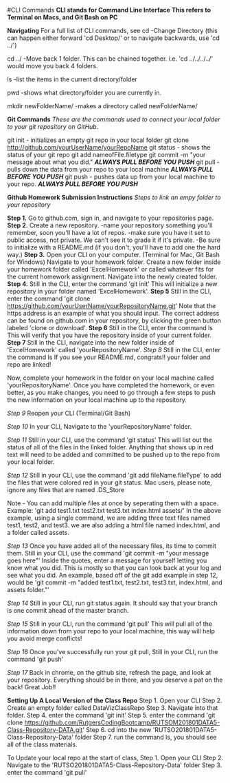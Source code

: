 #CLI Commands
**CLI stands for Command Line Interface**
**This refers to Terminal on Macs, and Git Bash on PC**

**Navigating**
For a full list of CLI commands, see 
cd  -Change Directory (this can happen either forward 'cd Desktop/' or to navigate backwards, use 'cd ../')  

cd ../  -Move back 1 folder. This can be chained together. i.e. 'cd ../../../../' would move you back 4 folders.  

ls  -list the items in the current directory/folder  

pwd  -shows what directory/folder you are currently in.  

mkdir newFolderName/ -makes a directory called newFolderName/  

**Git Commands**
*These are the commands used to connect your local folder to your git repository on GitHub.*

git init - initializes an empty git repo in your local folder
git clone http://github.com/yourUserName/yourRepoName
git status - shows the status of your git repo
git add nameofFile.filetype
git commit -m "your message about what you did." 
***********ALWAYS PULL BEFORE YOU PUSH***********
git pull - pulls down the data from your repo to your local machine
***********ALWAYS PULL BEFORE YOU PUSH***********
git push - pushes data up from your local machine to your repo.
***********ALWAYS PULL BEFORE YOU PUSH***********



**Github Homework Submission Instructions**
*Steps to link an empy folder to your repository*

**Step 1.** 
Go to github.com, sign in, and navigate to your repositories page.
**Step 2.** 
Create a new repository.
-name your repository something you'll remember, soon you'll have a lot of repos.
-make sure you have it set to public access, not private. We can't see it to grade it if it's private.
-Be sure to initialize with a README.md (if you don't, you'll have to add one the hard way.)
**Step 3.** 
Open your CLI on your computer. (Terminal for Mac, Git Bash for Windows)
Navigate to your homework folder.
Create a new folder inside your homework folder called 'ExcelHomework' or called whatever fits for the current homework assignment.
Navigate into the newly created folder.
**Step 4.**
Still in the CLI, enter the command 'git init'
This will initialize a new repository in your folder named 'ExcelHomework'.
**Step 5**
Still in the CLI, enter the command 'git clone https://github.com/yourUserName/yourRepositoryName.git'
Note that the https address is an example of what you should input. The correct address can be found on github.com in your repository, by clicking the green button labeled 'clone or download'.
**Step 6**
Still in the CLI, enter the command ls
This will verify that you have the repository inside of your current folder.
**Step 7**
Still in the CLI, navigate into the new folder inside of 'ExcelHomework' called 'yourRepositoryName'.
*Step 8*
Still in the CLI, enter the command ls
If you see your README.md, congrats!! your folder and repo are linked!


Now, complete your homework in the folder on your local machine called 'yourRepositoryName'. 
Once you have completed the homework, or even better, as you make changes, you need to go through a few steps to push the new information on your local machine up to the repository.

*Step 9*
Reopen your CLI (Terminal/Git Bash)

*Step 10*
In your CLI, Navigate to the 'yourRepositoryName' folder.

*Step 11*
Still in your CLI, use the command 'git status'
This will list out the status of all of the files in the linked folder. Anything that shows up in red text will need to be added and committed to be pushed up to the repo from your local folder.

*Step 12*
Still in your CLI, use the command 'git add fileName.fileType' to add the files that were colored red in your git status. Mac users, please note, ignore any files that are named .DS_Store 

Note - You can add multiple files at once by seperating them with a space.
Example: 'git add test1.txt test2.txt test3.txt index.html assets/'
In the above example, using a single command, we are adding three text files named test1, test2, and test3. we are also adding a html file named index.html, and a folder called assets.

*Step 13*
Once you have added all of the necessary files, its time to commit them.
Still in your CLI, use the command 'git commit -m "your message goes here"'
Inside the quotes, enter a message for yourself letting you know what you did. 
This is mostly so that you can look back at your log and see what you did.
An example, based off of the git add example in step 12, would be
'git commit -m "added test1.txt, test2.txt, test3.txt, index.html, and assets folder."'

*Step 14*
Still in your CLI, run git status again. 
It should say that your branch is one commit ahead of the master branch.

*Step 15*
Still in your CLI, run the command 'git pull'
This will pull all of the information down from your repo to your local machine, this way will help you avoid merge conflicts!

*Step 16*
Once you've successfully run your git pull, 
Still in your CLI, run the command 'git push'

*Step 17*
Back in chrome, on the github site, refresh the page, and look at your repository. 
Everything should be in there, and you deserve a pat on the back! Great Job!!

**Setting Up A Local Version of the Class Repo**
Step 1. Open your CLI
Step 2. Create an empty folder called DataVizClassRepo
Step 3. Navigate into that folder.
Step 4. enter the command 'git init'
Step 5. enter the command 'git clone https://github.com/RutgersCodingBootcamp/RUTSOM201801DATA5-Class-Repository-DATA.git'
Step 6. cd into the new 'RUTSO201801DATA5-Class-Repository-Data' folder
Step 7. run the command ls, you should see all of the class materials.

To Update your local repo at the start of class, 
Step 1. Open your CLI
Step 2. Navigate to the 'RUTSO201801DATA5-Class-Repository-Data' folder
Step 3. enter the command 'git pull'




